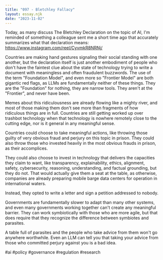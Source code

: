 ```yaml
---
title: "097 - Bletchley Fallacy"
layout: essay.njk
date: "2023-11-02"
---
```


Today, as many discuss The Bletchley Declaration on the topic of AI, I'm reminded of something a colleague sent me a short time ago that accurately summarizes what that declaration means: <https://www.instagram.com/reel/CyvmkR8NRNj/>

Countries are making hand gestures signaling their social standing with one another, but the declaration itself is just another embodiment of people who don't have the faintest clue about the state of technology trying to write a document with meaningless and often fraudulent buzzwords. The use of the term "Foundation Model", and even more so "Frontier Model" are both gigantic red flags, as LLMs are fundamentally neither of these things. They are the "Foundation" for nothing, they are narrow tools. They aren't at the "Frontier", and never have been.

Memes about this ridiculousness are already flowing like a mighty river, and most of those making them don't see more than fragments of how ridiculous things are in full. Countries are still getting worked up over trashbot technology when that technology is nowhere remotely close to the cutting edge, nor is it general in any meaningful sense.

Countries could choose to take meaningful actions, like throwing those guilty of very obvious fraud and perjury on this topic in prison. They could also throw those who invested heavily in the most obvious frauds in prison, as their accomplices.

They could also choose to invest in technology that delivers the capacities they claim to want, like transparency, explainability, ethics, alignment, safety, cybersecurity, reasoning, understanding, and factual grounding, but they do not. That would actually give them a seat at the table, as otherwise, companies are already preparing mobile barge data centers for operation in international waters.

Instead, they opted to write a letter and sign a petition addressed to nobody.

Governments are fundamentally slower to adapt than many other systems, and even many governments working together can't create any meaningful barrier. They can work symbiotically with those who are more agile, but that does require that they recognize the difference between symbiotes and parasites.

A table full of parasites and the people who take advice from them won't go anywhere worthwhile. Even an LLM can tell you that taking your advice from those who committed perjury against you is a bad idea.

#ai #policy #governance #regulation #research
